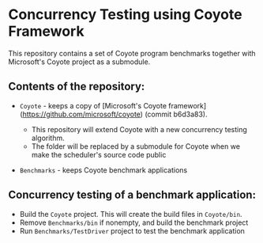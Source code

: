 # Concurrency Testing using Coyote Framework

This repository contains a set of Coyote program benchmarks together with Microsoft's Coyote project as a submodule.

## Contents of the repository:

- `Coyote` - keeps a copy of [Microsoft's Coyote framework] (https://github.com/microsoft/coyote) (commit b6d3a83). 
	- 	This repository will extend Coyote with a new concurrency testing algorithm.
	-  The folder will be replaced by a submodule for Coyote when we make the scheduler's source code public

- `Benchmarks` - keeps Coyote benchmark applications


## Concurrency testing of a benchmark application:

- Build the `Coyote` project. This will create the build files in `Coyote/bin`.
- Remove `Benchmarks/bin` if nonempty, and build the benchmark project
- Run `Benchmarks/TestDriver` project to test the benchmark application

